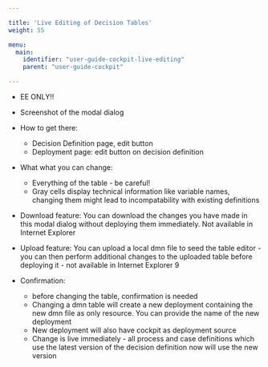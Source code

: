 ```yaml
---

title: 'Live Editing of Decision Tables'
weight: 55

menu:
  main:
    identifier: "user-guide-cockpit-live-editing"
    parent: "user-guide-cockpit"

---
```


* EE ONLY!!
* Screenshot of the modal dialog
* How to get there:
  * Decision Definition page, edit button
  * Deployment page: edit button on decision definition
* What what you can change:
  * Everything of the table - be careful!
  * Gray cells display technical information like variable names, changing them might lead to incompatability with existing definitions

* Download feature: You can download the changes you have made in this modal dialog without deploying them immediately. Not available in Internet Explorer
* Upload feature: You can upload a local dmn file to seed the table editor - you can then perform additional changes to the uploaded table before deploying it - not available in Internet Explorer 9

* Confirmation:
  * before changing the table, confirmation is needed
  * Changing a dmn table will create a new deployment containing the new dmn file as only resource. You can provide the name of the new deployment
  * New deployment will also have cockpit as deployment source
  * Change is live immediately - all process and case definitions which use the latest version of the decision definition now will use the new version
